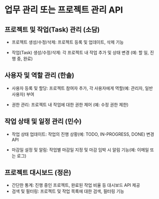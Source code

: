 # 업무 관리 또는 프로젝트 관리 API

## 프로젝트 및 작업(Task) 관리 (소담)

- 프로젝트 생성/수정/삭제: 프로젝트 등록 및 업데이트, 삭제 기능

- 작업(Task) 생성/수정/삭제: 각 프로젝트 내 작업 추가 및 상태 변경 (예: 할 일, 진행 중, 완료)

## 사용자 및 역할 관리 (한솔)

- 사용자 등록 및 할당: 프로젝트 참여자 추가, 각 사용자에게 역할(예: 관리자, 일반 사용자) 부여

- 권한 관리: 프로젝트 내 작업에 대한 권한 제어 (예: 수정 권한 제한)

## 작업 상태 및 일정 관리 (민수)

- 작업 상태 업데이트: 작업의 진행 상황(예: TODO, IN-PROGRESS, DONE) 변경 API

- 마감일 설정 및 알림: 작업별 마감일 지정 및 마감 임박 시 알림 기능(예: 이메일 또는 로그)

## 프로젝트 대시보드 (정은)

- 간단한 통계: 진행 중인 프로젝트, 완료된 작업 비율 등 대시보드 API 제공
- 검색 및 필터링: 프로젝트 및 작업 목록에 대한 검색, 필터링 기능
